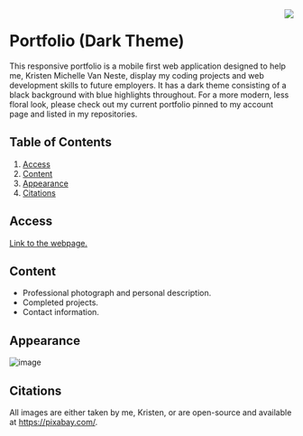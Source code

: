<img src="https://img.shields.io/badge/License-Unlicensed-blue.svg" align="right"/>

# Portfolio (Dark Theme)

This responsive portfolio is a mobile first web application designed to help me, Kristen Michelle Van Neste, display my coding projects and web development skills to future employers.  It has a dark theme consisting of a black background with blue highlights throughout.  For a more modern, less floral look, please check out my current portfolio pinned to my account page and listed in my repositories.

## Table of Contents
1. [Access](#about)
2. [Content](#content)
3. [Appearance](#access) 
4. [Citations](#citations)

## Access<a name="about"></a>

[Link to the webpage.](https://kmvanneste.github.io/Portfolio-Dark-Theme/)

## Content<a name="content"></a>

 - Professional photograph and personal description.
 - Completed projects. 
 - Contact information.

## Appearance<a name="access"></a>

![image](assets/images/Webpage_About.png)

## Citations<a name="citations"></a>

All images are either taken by me, Kristen, or are open-source and available at https://pixabay.com/.
